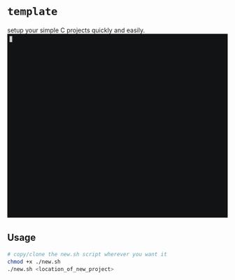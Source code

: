 # `template`

setup your simple C projects quickly and easily.
![demo](./assets/demo.gif)

## Usage

```bash
# copy/clone the new.sh script wherever you want it
chmod +x ./new.sh
./new.sh <location_of_new_project>
```
